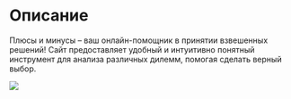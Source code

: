 # Описание

Плюсы и минусы – ваш онлайн-помощник в принятии взвешенных решений! Cайт предоставляет удобный и интуитивно понятный инструмент для анализа различных дилемм, помогая сделать верный выбор.

![](https://github.com/iypavlov/pros-cons/edit/master/pac.gif)
